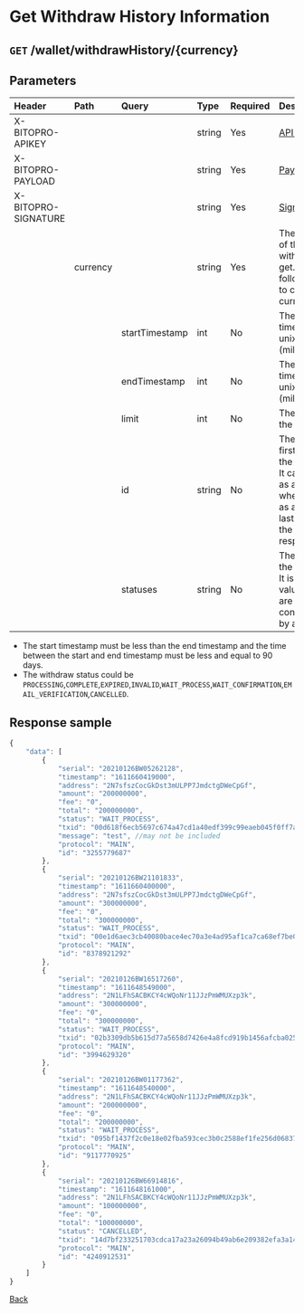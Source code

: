 # Get Withdraw History Information

## `GET` /wallet/withdrawHistory/{currency}

## Parameters

| Header | Path | Query | Type | Required | Description | Default | Range | Example |
| :--- | :--- | :--- | :--- | :--- | :--- | :--- | :--- | :--- |
| X-BITOPRO-APIKEY |  |  | string | Yes | [API Key](../authentication.md#api-key) |  |  |  |
| X-BITOPRO-PAYLOAD |  |  | string | Yes | [Payload](../authentication.md#payload) |  |  |  |
| X-BITOPRO-SIGNATURE |  |  | string | Yes | [Signature](../authentication.md#signature) |  |  |  |
|  | currency |  | string | Yes | The currency of the withdraw to get. Please follow the [link](https://www.bitopro.com/fees) to check the currency list. |  |  | twd |
|  | | startTimestamp | int | No | The start timestamp in unix timestap (miliesceond). | 90 days from the end timestamp | | 1592203563000 |
|  | | endTimestamp | int | No | The end timestamp in unix timestap (miliesceond).  | present timestamp | | 1592203563000 |
|  | | limit | int | No | The limit for the response. | 20 | min:1, max:100 | 30 |
|  |  | id | string | No | The id of the first data in the response. It can serve as an offset when it's sent as an id of the last data from the previous response. |  |  | 3255779687 |
|  |  | statuses | string | No | The status of the withdraw. It is multiple values that are concatenated by a comma. |  | | CANCELLED,WAIT_PROCESS |

- The start timestamp must be less than the end timestamp and the time between the start and end timestamp must be less and equal to 90 days.
- The withdraw status could be `PROCESSING`,`COMPLETE`,`EXPIRED`,`INVALID`,`WAIT_PROCESS`,`WAIT_CONFIRMATION`,`EMAIL_VERIFICATION`,`CANCELLED`.

## Response sample

```javascript
{
    "data": [
        {
            "serial": "20210126BW05262128",
            "timestamp": "1611660419000",
            "address": "2N7sfszCocGkDst3mULPP7JmdctgDWeCpGf",
            "amount": "200000000",
            "fee": "0",
            "total": "200000000",
            "status": "WAIT_PROCESS",
            "txid": "00d618f6ecb5697c674a47cd1a40edf399c99eaeb045f0ff7ab3ee2be6f5",
            "message": "test", //may not be included 
            "protocol": "MAIN",
            "id": "3255779687"
        },
        {
            "serial": "20210126BW21101833",
            "timestamp": "1611660400000",
            "address": "2N7sfszCocGkDst3mULPP7JmdctgDWeCpGf",
            "amount": "300000000",
            "fee": "0",
            "total": "300000000",
            "status": "WAIT_PROCESS",
            "txid": "00e1d6aec3cb40080bace4ec70a3e4ad95af1ca7ca68ef7be02a3f59fcf9",
            "protocol": "MAIN",
            "id": "8378921292"
        },
        {
            "serial": "20210126BW16517260",
            "timestamp": "1611648549000",
            "address": "2N1LFhSACBKCY4cWQoNr11JJzPmWMUXzp3k",
            "amount": "300000000",
            "fee": "0",
            "total": "300000000",
            "status": "WAIT_PROCESS",
            "txid": "02b3309db5b615d77a5658d7426e4a8fcd919b1456afcba025be0b50a523",
            "protocol": "MAIN",
            "id": "3994629320"
        },
        {
            "serial": "20210126BW01177362",
            "timestamp": "1611648540000",
            "address": "2N1LFhSACBKCY4cWQoNr11JJzPmWMUXzp3k",
            "amount": "200000000",
            "fee": "0",
            "total": "200000000",
            "status": "WAIT_PROCESS",
            "txid": "095bf1437f2c0e18e02fba593cec3b0c2588ef1fe256d068371ba7e259ed",
            "protocol": "MAIN",
            "id": "9117770925"
        },
        {
            "serial": "20210126BW66914816",
            "timestamp": "1611648161000",
            "address": "2N1LFhSACBKCY4cWQoNr11JJzPmWMUXzp3k",
            "amount": "100000000",
            "fee": "0",
            "total": "100000000",
            "status": "CANCELLED",
            "txid": "14d7bf233251703cdca17a23a26094b49ab6e209382efa3a14d5efa52470",
            "protocol": "MAIN",
            "id": "4240912531"
        }
    ]
}
```

[Back](../rest.md)
